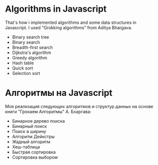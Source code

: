 # Algorithms in Javascript

That's how i implemented algorithms and some data structures in Javascript. I used "Grokking algorithms" from Aditya Bhargava.

* Binary search tree
* Binary search
* Breadth-first search
* Dijkstra's algorithm
* Greedy algorithm
* Hash table
* Quick sort
* Selection sort

# Алгоритмы на Javascript

Моя реализация следующих алгоритмов и структур данных на основе книги "Грокаем Алгоритмы" А. Бхаргава: 
* Бинарное дерево поиска
* Бинарный поиск
* Поиск в ширину
* Алгоритм Дейкстры
* Жадный алгоритм
* Хеш-таблица
* Быстрая сортировка
* Сортировка выбором
